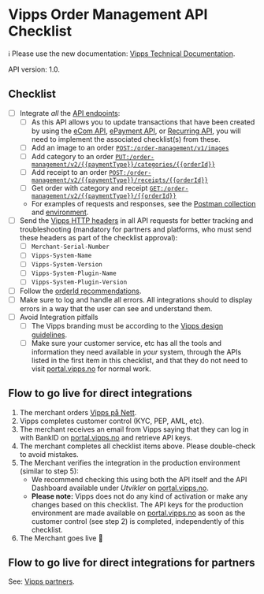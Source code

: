 <!-- START_METADATA
---
title: Checklist
sidebar_position: 50
---
END_METADATA -->

# Vipps Order Management API Checklist

<!-- START_COMMENT -->

ℹ️ Please use the new documentation:
[Vipps Technical Documentation](https://vippsas.github.io/vipps-developer-docs/).

<!-- END_COMMENT -->

API version: 1.0.

## Checklist

- [ ] Integrate _all_ the [API endpoints][order-mgmt-api-reference-url]:
    - [ ] As this API allows you to update transactions that have been created by using the [eCom API](https://vippsas.github.io/vipps-developer-docs/docs/APIs/ecom-api), [ePayment API](https://vippsas.github.io/vipps-developer-docs/docs/APIs/epayment-api), or [Recurring API](https://vippsas.github.io/vipps-developer-docs/docs/APIs/recurring-api), you will need to implement the associated checklist(s) from these.
    - [ ] Add an image to an order [`POST:/order-management/v1/images`][add-image-endpoint]
    - [ ] Add category to an order [`PUT:/order-management/v2/{{paymentType}}/categories/{{orderId}}`][add-category-endpoint]
    - [ ] Add receipt to an order [`POST:/order-management/v2/{{paymentType}}/receipts/{{orderId}}`][add-receipt-endpoint]
    - [ ] Get order with category and receipt [`GET:/order-management/v2/{{paymentType}}/{{orderId}}`][get-order-endpoint]
    - For examples of requests and responses, see the [Postman collection](tools/vipps-order-management-api-postman-collection.json) and [environment](https://github.com/vippsas/vipps-developers/blob/master/tools/vipps-api-global-postman-environment.json).
- [ ] Send the [Vipps HTTP headers](https://vippsas.github.io/vipps-developer-docs/docs/vipps-developers/common-topics/http-headers)
      in all API requests for better tracking and troubleshooting
      (mandatory for partners and platforms, who must send these headers as part of the checklist approval):
    - [ ] `Merchant-Serial-Number`
    - [ ] `Vipps-System-Name`
    - [ ] `Vipps-System-Version`
    - [ ] `Vipps-System-Plugin-Name`
    - [ ] `Vipps-System-Plugin-Version`
- [ ] Follow the [orderId recommendations](vipps-ecom-api.md#orderid-recommendations).
 - [ ] Make sure to log and handle all errors.
       All integrations should to display errors in a way that the user can see and understand them.
 - [ ] Avoid Integration pitfalls
    - [ ] The Vipps branding must be according to the
          [Vipps design guidelines](https://github.com/vippsas/vipps-design-guidelines).
    - [ ] Make sure your customer service, etc has all the tools and information they need
          available in _your_ system, through the APIs listed in the first item in this checklist,
          and that they do not need to visit
          [portal.vipps.no](https://portal.vipps.no)
          for normal work.

## Flow to go live for direct integrations

1. The merchant orders
   [Vipps på Nett](https://www.vipps.no/produkter-og-tjenester/bedrift/ta-betalt-paa-nett/ta-betalt-paa-nett/).
1. Vipps completes customer control (KYC, PEP, AML, etc).
1. The merchant receives an email from Vipps saying that they can log in with
   BankID on
   [portal.vipps.no][portal-url]
   and retrieve API keys.
1. The merchant completes all checklist items above.
   Please double-check to avoid mistakes.
1. The Merchant verifies the integration in the production environment (similar to step 5):
    - We recommend checking this using both the API itself and the API Dashboard available under _Utvikler_ on
      [portal.vipps.no][portal-url].
    - **Please note:** Vipps does not do any kind of activation or make any changes based on this checklist.
      The API keys for the production environment are made available on
      [portal.vipps.no][portal-url]
      as soon as the customer control (see step 2) is completed, independently of this checklist.
1. The Merchant goes live 🎉

## Flow to go live for direct integrations for partners

See: [Vipps partners](https://vippsas.github.io/vipps-developer-docs/docs/vipps-partner/).

[order-mgmt-api-reference-url]: https://vippsas.github.io/vipps-developer-docs/api/order-management
[add-image-endpoint]: https://vippsas.github.io/vipps-developer-docs/api/order-management#tag/Image/operation/postImage
[add-category-endpoint]: https://vippsas.github.io/vipps-developer-docs/api/order-management#tag/Category/operation/putCategoryV2
[add-receipt-endpoint]: https://vippsas.github.io/vipps-developer-docs/api/order-management#tag/Receipt/operation/postReceiptV2
[get-order-endpoint]: https://vippsas.github.io/vipps-developer-docs/api/order-management#tag/Order/operation/getOrderV2
[portal-url]: https://portal.vipps.no